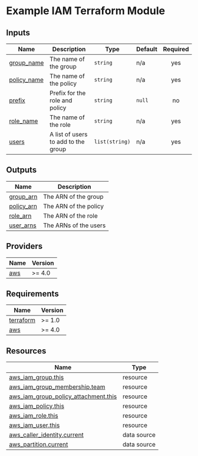# Example IAM Terraform Module

## Inputs

| Name                                                                  | Description                         | Type           | Default | Required |
| --------------------------------------------------------------------- | ----------------------------------- | -------------- | ------- | :------: |
| <a name="input_group_name"></a> [group\_name](#input\_group\_name)    | The name of the group               | `string`       | n/a     |   yes    |
| <a name="input_policy_name"></a> [policy\_name](#input\_policy\_name) | The name of the policy              | `string`       | n/a     |   yes    |
| <a name="input_prefix"></a> [prefix](#input\_prefix)                  | Prefix for the role and policy      | `string`       | `null`  |    no    |
| <a name="input_role_name"></a> [role\_name](#input\_role\_name)       | The name of the role                | `string`       | n/a     |   yes    |
| <a name="input_users"></a> [users](#input\_users)                     | A list of users to add to the group | `list(string)` | n/a     |   yes    |

## Outputs

| Name                                                                 | Description           |
| -------------------------------------------------------------------- | --------------------- |
| <a name="output_group_arn"></a> [group\_arn](#output\_group\_arn)    | The ARN of the group  |
| <a name="output_policy_arn"></a> [policy\_arn](#output\_policy\_arn) | The ARN of the policy |
| <a name="output_role_arn"></a> [role\_arn](#output\_role\_arn)       | The ARN of the role   |
| <a name="output_user_arns"></a> [user\_arns](#output\_user\_arns)    | The ARNs of the users |

## Providers

| Name                                              | Version |
| ------------------------------------------------- | ------- |
| <a name="provider_aws"></a> [aws](#provider\_aws) | >= 4.0  |

## Requirements

| Name                                                                      | Version |
| ------------------------------------------------------------------------- | ------- |
| <a name="requirement_terraform"></a> [terraform](#requirement\_terraform) | >= 1.0  |
| <a name="requirement_aws"></a> [aws](#requirement\_aws)                   | >= 4.0  |

## Resources

| Name                                                                                                                                            | Type        |
| ----------------------------------------------------------------------------------------------------------------------------------------------- | ----------- |
| [aws_iam_group.this](https://registry.terraform.io/providers/hashicorp/aws/latest/docs/resources/iam_group)                                     | resource    |
| [aws_iam_group_membership.team](https://registry.terraform.io/providers/hashicorp/aws/latest/docs/resources/iam_group_membership)               | resource    |
| [aws_iam_group_policy_attachment.this](https://registry.terraform.io/providers/hashicorp/aws/latest/docs/resources/iam_group_policy_attachment) | resource    |
| [aws_iam_policy.this](https://registry.terraform.io/providers/hashicorp/aws/latest/docs/resources/iam_policy)                                   | resource    |
| [aws_iam_role.this](https://registry.terraform.io/providers/hashicorp/aws/latest/docs/resources/iam_role)                                       | resource    |
| [aws_iam_user.this](https://registry.terraform.io/providers/hashicorp/aws/latest/docs/resources/iam_user)                                       | resource    |
| [aws_caller_identity.current](https://registry.terraform.io/providers/hashicorp/aws/latest/docs/data-sources/caller_identity)                   | data source |
| [aws_partition.current](https://registry.terraform.io/providers/hashicorp/aws/latest/docs/data-sources/partition)                               | data source |


